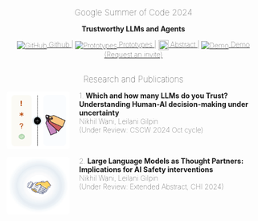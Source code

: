 <style type="text/css">

.image
{

 float:left;
 margin-top: 6px;
 margin-right: 7px; 
 margin-bottom: -7px;  
 height: 100px; 
 border: 5px; 
 border-radius: 5px;
}

.image1
{

 float:left;
 margin-top: 18px;
 margin-right: 19px;  
 height: 115px;
 width: 125px; 
 border: 5px; 
 border-radius: 5px;
}

body
{
	text-align: justify;
}

</style>



<div style="text-align: center; font-weight: lighter; font-size: 1.2em;">
    Google Summer of Code 2024
</div>
  
<div style="text-align: center; font-weight: lighter;">

<b>Trustworthy LLMs and Agents</b>
<ul style="list-style-type: none; padding: 0;">
<a href="https://github.com/nikhilwani/TLR-LLMs/" style="font-weight: lighter;">
    <img src="https://github.githubassets.com/images/modules/logos_page/GitHub-Mark.png" alt="GitHub" style="width:20px; height:20px; vertical-align:middle;"> Github
</a> | 
<a href="#" style="font-weight: lighter;">
    <img src="https://mockyapp.com/wp-content/uploads/2023/09/6941302.png" alt="Prototypes" style="width:20px; height:20px; vertical-align:middle;"> Prototypes
</a> | 
<a href="https://summerofcode.withgoogle.com/programs/2024/projects/9WBTC535" style="font-weight: lighter;">
    <img src="https://cdn-icons-png.flaticon.com/512/5234/5234879.png" alt="" style="width:20px; height:20px; vertical-align:middle;"> Abstract
</a>| 
<a href="emailto:nikhylwani[@]gmail[dot]com" style="font-weight: lighter;">
    <img src="https://cdn-icons-png.flaticon.com/512/0/375.png" alt="Demo" style="width:20px; height:20px; vertical-align:middle;"> Demo (Request an invite)
</a>
</ul>   



<br>
<div style="text-align: center; font-weight: lighter; font-size: 1.2em;">
    Research and Publications
</div>


<p style="text-align: left;">
<a href="#" target="_blank"> <img src="/safetynoborder.svg" alt="CSCW" class="image1" style="margin-top: 0;"></a>    
1. <b>Which and how many LLMs do you Trust? Understanding Human-AI decision-making under uncertainty</b><br>
    Nikhil Wani, Leilani Gilpin<br>
    (Under Review: CSCW 2024 Oct cycle)
<br>
</p>
<br>

<p style="text-align: left;">
<a href="#" target="_blank"> <img src="/trust4.svg" alt="chi" class="image1" style="margin-top: 0;"></a>
2. <b>Large Language Models as Thought Partners: Implications for AI Safety interventions</b><br>
    Nikhil Wani, Leilani Gilpin<br>
    (Under Review: Extended Abstract, CHI 2024)
</p>



</div>
